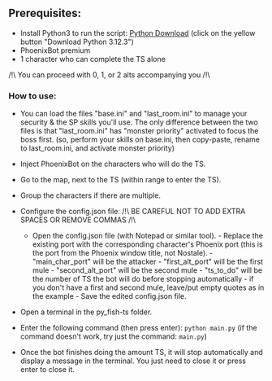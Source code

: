 ## Prerequisites:

-   Install Python3 to run the script:
    [Python Download](https://www.python.org/downloads/)
    (click on the yellow button "Download Python 3.12.3")
-   PhoenixBot premium
-   1 character who can complete the TS alone

/!\ You can proceed with 0, 1, or 2 alts accompanying you /!\

### How to use:

-   You can load the files "base.ini" and "last_room.ini"
    to manage your security & the SP skills you'll use.
    The only difference between the two files is that "last_room.ini"
    has "monster priority" activated to focus the boss first.
    (so, perform your skills on base.ini, then copy-paste, rename to last_room.ini, and activate monster priority)

-   Inject PhoenixBot on the characters who will do the TS.
-   Go to the map, next to the TS (within range to enter the TS).
-   Group the characters if there are multiple.

-   Configure the config.json file:
    /!\ BE CAREFUL NOT TO ADD EXTRA SPACES OR REMOVE COMMAS /!\
     - Open the config.json file (with Notepad or similar tool). - Replace the existing port with the corresponding character's Phoenix port
    (this is the port from the Phoenix window title, not Nostale). - "main_char_port" will be the attacker - "first_alt_port" will be the first mule - "second_alt_port" will be the second mule - "ts_to_do" will be the number of TS the bot will do before stopping automatically - if you don't have a first and second mule, leave/put empty quotes as in the example - Save the edited config.json file.

-   Open a terminal in the py_fish-ts folder.
-   Enter the following command (then press enter): `python main.py`
    (if the command doesn't work, try just the command: `main.py`)

-   Once the bot finishes doing the amount TS, it will stop automatically and display a message in the terminal.
    You just need to close it or press enter to close it.
